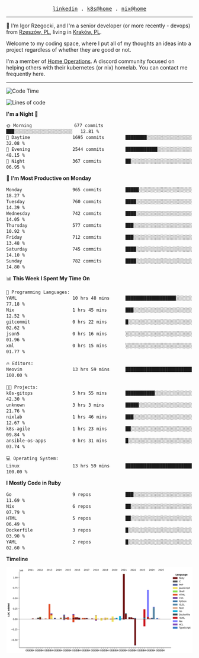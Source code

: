 <p align="center">
  <samp>
    <a href="https://www.linkedin.com/in/ajgon">linkedin</a> .
    <a href="https://github.com/deedee-ops/k8s-gitops">k8s@home</a> .
    <a href="https://github.com/deedee-ops/nixlab">nix@home</a>
  </samp>
</p>

----------------------------------------------------------------

:wave: I'm Igor Rzegocki, and I'm a senior developer (or more recently - devops) from [Rzeszów, PL](https://en.wikipedia.org/wiki/Rzesz%C3%B3w), living in [Kraków, PL](https://en.wikipedia.org/wiki/Krak%C3%B3w).

Welcome to my coding space, where I put all of my thoughts an ideas into a project regardless of whether they are good or not.

I'm a member of [Home Operations](https://discord.gg/home-operations). A discord community focused on helping others with their kubernetes (or nix) homelab. You can contact me frequently here.

----------------------------------------------------------------

<!--START_SECTION:waka-->
![Code Time](http://img.shields.io/badge/Code%20Time-466%20hrs%2045%20mins-blue)

![Lines of code](https://img.shields.io/badge/From%20Hello%20World%20I%27ve%20Written-4.1%20million%20lines%20of%20code-blue)

**I'm a Night 🦉** 

```text
🌞 Morning                677 commits         ███░░░░░░░░░░░░░░░░░░░░░░   12.81 % 
🌆 Daytime                1695 commits        ████████░░░░░░░░░░░░░░░░░   32.08 % 
🌃 Evening                2544 commits        ████████████░░░░░░░░░░░░░   48.15 % 
🌙 Night                  367 commits         ██░░░░░░░░░░░░░░░░░░░░░░░   06.95 % 
```
📅 **I'm Most Productive on Monday** 

```text
Monday                   965 commits         █████░░░░░░░░░░░░░░░░░░░░   18.27 % 
Tuesday                  760 commits         ████░░░░░░░░░░░░░░░░░░░░░   14.39 % 
Wednesday                742 commits         ████░░░░░░░░░░░░░░░░░░░░░   14.05 % 
Thursday                 577 commits         ███░░░░░░░░░░░░░░░░░░░░░░   10.92 % 
Friday                   712 commits         ███░░░░░░░░░░░░░░░░░░░░░░   13.48 % 
Saturday                 745 commits         ████░░░░░░░░░░░░░░░░░░░░░   14.10 % 
Sunday                   782 commits         ████░░░░░░░░░░░░░░░░░░░░░   14.80 % 
```


📊 **This Week I Spent My Time On** 

```text
💬 Programming Languages: 
YAML                     10 hrs 48 mins      ███████████████████░░░░░░   77.18 % 
Nix                      1 hrs 45 mins       ███░░░░░░░░░░░░░░░░░░░░░░   12.52 % 
gitcommit                0 hrs 22 mins       █░░░░░░░░░░░░░░░░░░░░░░░░   02.62 % 
json5                    0 hrs 16 mins       ░░░░░░░░░░░░░░░░░░░░░░░░░   01.96 % 
xml                      0 hrs 15 mins       ░░░░░░░░░░░░░░░░░░░░░░░░░   01.77 % 

🔥 Editors: 
Neovim                   13 hrs 59 mins      █████████████████████████   100.00 % 

🐱‍💻 Projects: 
k8s-gitops               5 hrs 55 mins       ███████████░░░░░░░░░░░░░░   42.30 % 
unknown                  3 hrs 3 mins        █████░░░░░░░░░░░░░░░░░░░░   21.76 % 
nixlab                   1 hrs 46 mins       ███░░░░░░░░░░░░░░░░░░░░░░   12.67 % 
k8s-agile                1 hrs 23 mins       ██░░░░░░░░░░░░░░░░░░░░░░░   09.84 % 
ansible-os-apps          0 hrs 31 mins       █░░░░░░░░░░░░░░░░░░░░░░░░   03.74 % 

💻 Operating System: 
Linux                    13 hrs 59 mins      █████████████████████████   100.00 % 
```

**I Mostly Code in Ruby** 

```text
Go                       9 repos             ███░░░░░░░░░░░░░░░░░░░░░░   11.69 % 
Nix                      6 repos             ██░░░░░░░░░░░░░░░░░░░░░░░   07.79 % 
HTML                     5 repos             ██░░░░░░░░░░░░░░░░░░░░░░░   06.49 % 
Dockerfile               3 repos             █░░░░░░░░░░░░░░░░░░░░░░░░   03.90 % 
YAML                     2 repos             █░░░░░░░░░░░░░░░░░░░░░░░░   02.60 % 
```



**Timeline**

![Lines of Code chart](https://raw.githubusercontent.com/ajgon/ajgon/master/assets/bar_graph.png)


<!--END_SECTION:waka-->
